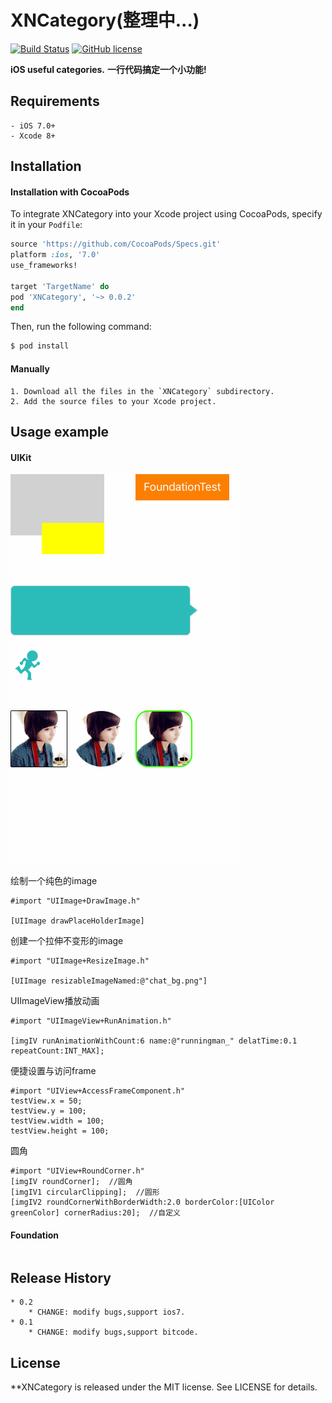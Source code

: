 # XNCategory(整理中...)

[![Build Status](https://travis-ci.org/xn4545945/XNCategory.svg?branch=master)](https://travis-ci.org/xn4545945/XNCategory)
[![GitHub license](https://img.shields.io/badge/license-MIT-blue.svg)](https://raw.githubusercontent.com/xn4545945/XNCategory/master/LICENSE)

**iOS useful categories.** 
**一行代码搞定一个小功能!** 

## Requirements
    - iOS 7.0+
    - Xcode 8+

## Installation

#### Installation with CocoaPods

To integrate XNCategory into your Xcode project using CocoaPods, specify it in your `Podfile`:

```ruby
source 'https://github.com/CocoaPods/Specs.git'
platform :ios, '7.0'
use_frameworks!

target 'TargetName' do
pod 'XNCategory', '~> 0.0.2'
end
```

Then, run the following command:

```bash
$ pod install
```

#### Manually

    1. Download all the files in the `XNCategory` subdirectory.
    2. Add the source files to your Xcode project.


## Usage example 

#### UIKit

![UIKit](screenshot/UIKit.gif)

绘制一个纯色的image
```objc
#import "UIImage+DrawImage.h"

[UIImage drawPlaceHolderImage]
```
创建一个拉伸不变形的image
```objc
#import "UIImage+ResizeImage.h"

[UIImage resizableImageNamed:@"chat_bg.png"]
```
UIImageView播放动画
```objc
#import "UIImageView+RunAnimation.h"

[imgIV runAnimationWithCount:6 name:@"runningman_" delatTime:0.1 repeatCount:INT_MAX];
```
便捷设置与访问frame
```objc
#import "UIView+AccessFrameComponent.h"
testView.x = 50;
testView.y = 100;
testView.width = 100;
testView.height = 100;
```
圆角
```objc
#import "UIView+RoundCorner.h"
[imgIV roundCorner];  //圆角
[imgIV1 circularClipping];  //圆形
[imgIV2 roundCornerWithBorderWidth:2.0 borderColor:[UIColor greenColor] cornerRadius:20];  //自定义
```


#### Foundation
```objc

```


## Release History

```
* 0.2
    * CHANGE: modify bugs,support ios7.
* 0.1 
    * CHANGE: modify bugs,support bitcode.
```

## License

 **XNCategory is released under the MIT license. See LICENSE for details.
